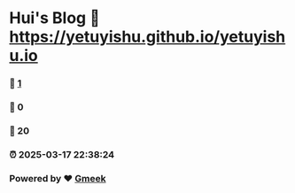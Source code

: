 # Hui's Blog :link: https://yetuyishu.github.io/yetuyishu.io 
### :page_facing_up: [1](https://yetuyishu.github.io/yetuyishu.io/tag.html) 
### :speech_balloon: 0 
### :hibiscus: 20 
### :alarm_clock: 2025-03-17 22:38:24 
### Powered by :heart: [Gmeek](https://github.com/Meekdai/Gmeek)
